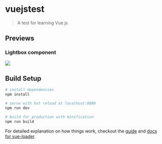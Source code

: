 # vuejstest

> A test for learning Vue.js

## Previews

### Lightbox component

![](http://puu.sh/swLM5/9fd5340893.gif)

## Build Setup

``` bash
# install dependencies
npm install

# serve with hot reload at localhost:8080
npm run dev

# build for production with minification
npm run build
```

For detailed explanation on how things work, checkout the [guide](http://vuejs-templates.github.io/webpack/) and [docs for vue-loader](http://vuejs.github.io/vue-loader).
